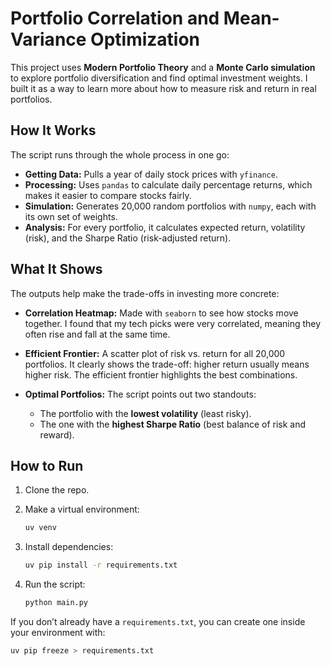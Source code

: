 # Portfolio Correlation and Mean-Variance Optimization

This project uses **Modern Portfolio Theory** and a **Monte Carlo simulation** to explore portfolio diversification and find optimal investment weights. I built it as a way to learn more about how to measure risk and return in real portfolios.

## How It Works

The script runs through the whole process in one go:

* **Getting Data:** Pulls a year of daily stock prices with `yfinance`.
* **Processing:** Uses `pandas` to calculate daily percentage returns, which makes it easier to compare stocks fairly.
* **Simulation:** Generates 20,000 random portfolios with `numpy`, each with its own set of weights.
* **Analysis:** For every portfolio, it calculates expected return, volatility (risk), and the Sharpe Ratio (risk-adjusted return).

## What It Shows

The outputs help make the trade-offs in investing more concrete:

* **Correlation Heatmap:** Made with `seaborn` to see how stocks move together. I found that my tech picks were very correlated, meaning they often rise and fall at the same time.
* **Efficient Frontier:** A scatter plot of risk vs. return for all 20,000 portfolios. It clearly shows the trade-off: higher return usually means higher risk. The efficient frontier highlights the best combinations.
* **Optimal Portfolios:** The script points out two standouts:

  * The portfolio with the **lowest volatility** (least risky).
  * The one with the **highest Sharpe Ratio** (best balance of risk and reward).

## How to Run

1. Clone the repo.
2. Make a virtual environment:

   ```bash
   uv venv
   ```
3. Install dependencies:

   ```bash
   uv pip install -r requirements.txt
   ```
4. Run the script:

   ```bash
   python main.py
   ```

If you don’t already have a `requirements.txt`, you can create one inside your environment with:

```bash
uv pip freeze > requirements.txt
```